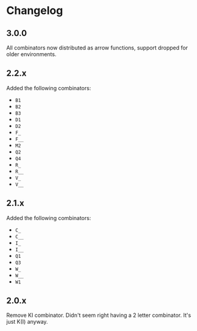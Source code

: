 # Changelog

## 3.0.0

All combinators now distributed as arrow functions, support dropped for older environments.

## 2.2.x

Added the following combinators:
- `B1`
- `B2`
- `B3`
- `D1`
- `D2`
- `F_`
- `F__`
- `M2`
- `Q2`
- `Q4`
- `R_`
- `R__`
- `V_`
- `V__`

## 2.1.x

Added the following combinators:
- `C_`
- `C__`
- `I_`
- `I__`
- `Q1`
- `Q3`
- `W_`
- `W__`
- `W1`

## 2.0.x

Remove KI combinator. Didn't seem right having a 2 letter combinator. It's just K(I) anyway.
